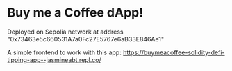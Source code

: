 # Buy me a Coffee dApp!

Deployed on Sepolia network at address "0x73463e5c660531A7a0Fc27E5767e6aB33E846Ae1"

A simple frontend to work with this app: https://buymeacoffee-solidity-defi-tipping-app--jasmineabt.repl.co/ 

